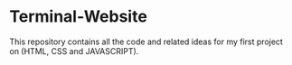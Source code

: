 # Terminal-Website
This repository contains all the code and related ideas for my first project on (HTML, CSS and JAVASCRIPT).
